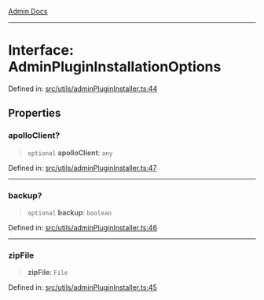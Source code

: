 [Admin Docs](/)

***

# Interface: AdminPluginInstallationOptions

Defined in: [src/utils/adminPluginInstaller.ts:44](https://github.com/PalisadoesFoundation/talawa-admin/blob/main/src/utils/adminPluginInstaller.ts#L44)

## Properties

### apolloClient?

> `optional` **apolloClient**: `any`

Defined in: [src/utils/adminPluginInstaller.ts:47](https://github.com/PalisadoesFoundation/talawa-admin/blob/main/src/utils/adminPluginInstaller.ts#L47)

***

### backup?

> `optional` **backup**: `boolean`

Defined in: [src/utils/adminPluginInstaller.ts:46](https://github.com/PalisadoesFoundation/talawa-admin/blob/main/src/utils/adminPluginInstaller.ts#L46)

***

### zipFile

> **zipFile**: `File`

Defined in: [src/utils/adminPluginInstaller.ts:45](https://github.com/PalisadoesFoundation/talawa-admin/blob/main/src/utils/adminPluginInstaller.ts#L45)
